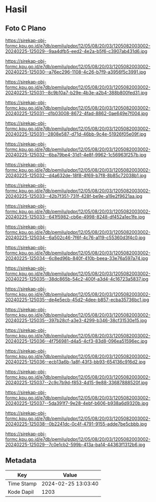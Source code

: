 # Hasil

## Foto C Plano

https://sirekap-obj-formc.kpu.go.id/e7db/pemilu/pdpr/12/05/08/20/03/1205082003002-20240225-125029--9aa4dfb5-eed2-4e2a-b5f6-c3907ab431d6.jpg

https://sirekap-obj-formc.kpu.go.id/e7db/pemilu/pdpr/12/05/08/20/03/1205082003002-20240225-125030--a76ec296-1108-4c26-b7f9-a3956f5c3991.jpg

https://sirekap-obj-formc.kpu.go.id/e7db/pemilu/pdpr/12/05/08/20/03/1205082003002-20240225-125031--8c9b10a7-b29e-4b3e-a2b4-388b800fed31.jpg

https://sirekap-obj-formc.kpu.go.id/e7db/pemilu/pdpr/12/05/08/20/03/1205082003002-20240225-125031--d1b03008-8672-4fad-8862-0ae649e7f004.jpg

https://sirekap-obj-formc.kpu.go.id/e7db/pemilu/pdpr/12/05/08/20/03/1205082003002-20240225-125031--2808e587-d71d-46bb-9c4e-51926f05e09f.jpg

https://sirekap-obj-formc.kpu.go.id/e7db/pemilu/pdpr/12/05/08/20/03/1205082003002-20240225-125032--6ba79be4-31d1-4e8f-9962-1c56963f257b.jpg

https://sirekap-obj-formc.kpu.go.id/e7db/pemilu/pdpr/12/05/08/20/03/1205082003002-20240225-125032--d4a632de-18f8-4f69-b7f8-8b85c72038b1.jpg

https://sirekap-obj-formc.kpu.go.id/e7db/pemilu/pdpr/12/05/08/20/03/1205082003002-20240225-125033--42b7f351-731f-428f-be9e-a19e2f9621aa.jpg

https://sirekap-obj-formc.kpu.go.id/e7db/pemilu/pdpr/12/05/08/20/03/1205082003002-20240225-125033--641f5982-cb6e-4998-8248-df452a1ec1fe.jpg

https://sirekap-obj-formc.kpu.go.id/e7db/pemilu/pdpr/12/05/08/20/03/1205082003002-20240225-125034--6a502c46-7f6f-4c76-a119-c55360d3f4c0.jpg

https://sirekap-obj-formc.kpu.go.id/e7db/pemilu/pdpr/12/05/08/20/03/1205082003002-20240225-125034--6c8ed96b-840f-410b-beea-33e76a597a74.jpg

https://sirekap-obj-formc.kpu.go.id/e7db/pemilu/pdpr/12/05/08/20/03/1205082003002-20240225-125035--38dc865b-54c2-400f-a3d4-4c16723a5837.jpg

https://sirekap-obj-formc.kpu.go.id/e7db/pemilu/pdpr/12/05/08/20/03/1205082003002-20240225-125035--de4e5ecb-45d2-4dee-b857-ecba35736bc1.jpg

https://sirekap-obj-formc.kpu.go.id/e7db/pemilu/pdpr/12/05/08/20/03/1205082003002-20240225-125035--397b28cf-a3e3-4299-b346-38cf31530e15.jpg

https://sirekap-obj-formc.kpu.go.id/e7db/pemilu/pdpr/12/05/08/20/03/1205082003002-20240225-125036--4f756981-d4a5-4cf3-83d8-096ea51596ec.jpg

https://sirekap-obj-formc.kpu.go.id/e7db/pemilu/pdpr/12/05/08/20/03/1205082003002-20240225-125036--ecb13a6b-1a8f-43f3-bb93-654136c916d2.jpg

https://sirekap-obj-formc.kpu.go.id/e7db/pemilu/pdpr/12/05/08/20/03/1205082003002-20240225-125037--2c9c7b9d-f853-4d15-9e88-33687888520f.jpg

https://sirekap-obj-formc.kpu.go.id/e7db/pemilu/pdpr/12/05/08/20/03/1205082003002-20240225-125037--5da391f7-9e28-4ebf-b606-b938a6d9320b.jpg

https://sirekap-obj-formc.kpu.go.id/e7db/pemilu/pdpr/12/05/08/20/03/1205082003002-20240225-125038--0b2241dc-0c4f-4791-9155-adde7be5cbbb.jpg

https://sirekap-obj-formc.kpu.go.id/e7db/pemilu/pdpr/12/05/08/20/03/1205082003002-20240225-125029--7c0e1cb2-599b-413a-ba14-44363f1312b6.jpg


## Metadata

| Key        | Value               |
| ---------- | ------------------- |
| Time Stamp | 2024-02-25 13:03:40 |
| Kode Dapil | 1203                |



